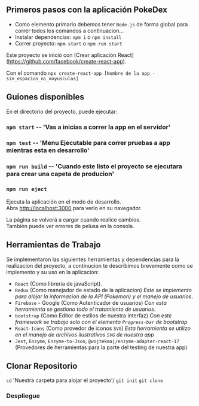 Primeros pasos con la aplicación PokeDex
---

- Como elemento primario debemos tener `Node.js` de forma global para correr todos los comandos a continuacion...
- Instalar dependencias: `npm i` o `npm install`
- Correr proyecto: `npm start` o `npm run start`

Este proyecto se inició con [Crear aplicación React] (https://github.com/facebook/create-react-app).

Con el comando `npx create-react-app [Nombre de la app - sin_espacios_ni_mayusculas]`

## Guiones disponibles

En el directorio del proyecto, puede ejecutar:

### `npm start`  -- 'Vas a inicias a correr la app en el servidor'
### `npm test` -- 'Menu Ejecutable para correr pruebas a app mientras esta en desarrollo'
### `npm run build`  -- 'Cuando este listo el proyecto se ejecutara para crear una capeta de producion'
### `npm run eject` 

Ejecuta la aplicación en el modo de desarrollo.\
Abra [http://localhost:3000](http://localhost:3000) para verlo en su navegador.

La página se volverá a cargar cuando realice cambios.\
También puede ver errores de pelusa en la consola.

## Herramientas de Trabajo

Se implementaron las siguientes herramientas y dependencias para la realizacion del proyecto,
a continucion te describimos brevemente como se implemento y su uso en la aplicacion:

- `React` (Como libreria de javaScript).
- `Redux` (Como manejador de estado de la aplicacion) *Este se implemento para alojar la informacion de la API (Pokemon) y el manejo de usuarios*.
- `Firebase` - Google (Como Autenticador de usuarios) *Con esta herramienta se gestiono todo el tratamiento de usuarios*.
- `bootstrap` (Como Editor de estilos de nuestra interfaz) *Con este framework se trabajo solo con el elemento `Progress-bar` de bootstrap*
-  `React-Icons` (Como provedor de iconos `SVG`) *Esta herramienta se utilizo en el manejo de archivos ilustrativos `SVG` de nuestra app*
-  `Jest`, `Enzyme`, `Enzyme-to-Json`, `@wojtekmaj/enzyme-adapter-react-17` (Provedores de herramientas para la parte del testing de nuestra app)
 
 ## Clonar Repositorio
 
 `cd` 'Nuestra carpeta para alojar el proyecto'/
 `git init`
 `git clone`

### Despliegue



